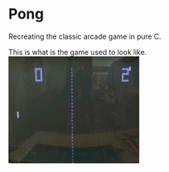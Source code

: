 # Pong
Recreating the classic arcade game in pure C.

This is what is the game used to look like. ![](Pong_Game_Test2.gif)
